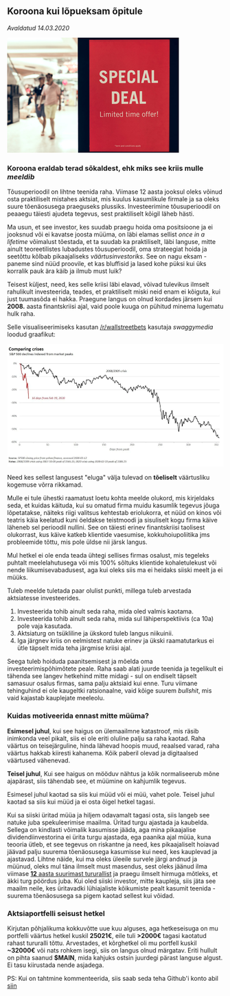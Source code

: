 ## Koroona kui lõpueksam õpitule
_Avaldatud 14.03.2020_

![Deal](./deal.jpg) 

### Koroona eraldab terad sõkaldest, ehk miks see kriis mulle *meeldib* 

Tõusuperioodil on lihtne teenida raha. Viimase 12 aasta jooksul oleks võinud osta praktiliselt mistahes aktsiat, mis 
kuulus kasumlikule firmale ja sa oleks suure tõenäosusega praeguseks plussiks. Investeerimine tõusuperioodil on 
peaaegu täiesti ajudeta tegevus, sest praktiliselt kõigil läheb hästi.

Ma usun, et see investor, kes suudab praegu hoida oma positsioone ja ei jooksnud või ei kavatse joosta müüma, on läbi elamas
sellist *once in a lifetime* võimalust tõestada, et ta suudab ka praktiliselt, läbi languse, mitte ainult teoreetilistes 
lubadustes tõusuperioodil, oma strateegiat hoida ja seetõttu kõlbab pikaajaliseks *väärtusinvestoriks*. See on nagu eksam - 
paneme sind nüüd proovile, et kas bluffisid ja lased kohe püksi kui üks korralik pauk ära käib ja ilmub must luik?

Teisest küljest, need, kes selle kriisi läbi elavad, võivad tulevikus ilmselt rahulikult investeerida, teades, et praktiliselt
miski neid enam ei kõiguta, kui just tuumasõda ei hakka. Praegune langus on olnud kordades järsem kui **2008.** aasta 
finantskriisi ajal, vaid poole kuuga on pühitud minema lugematu hulk raha.

Selle visualiseerimiseks kasutan [/r/wallstreetbets](https://old.reddit.com/r/wallstreetbets/comments/fhxej9/how_this_market_downturn_compares_to_2008_market/) 
kasutaja *swaggymedia* loodud graafikut:

![Kriiside võrdlus](./crash.png) 

Need kes sellest langusest "eluga" välja tulevad on **tõeliselt** väärtusliku kogemuse võrra rikkamad.

Mulle ei tule ühestki raamatust loetu kohta meelde olukord, mis kirjeldaks seda, et kuidas käituda, kui su omatud firma 
muidu kasumlik tegevus jõuga lõpetatakse, näiteks riigi valitsus kehtestab eriolukorra, et nüüd on kinos või teatris käia 
keelatud kuni öeldakse teistmoodi ja sisuliselt kogu firma käive läheneb sel perioodil nullini. See on täiesti erinev finantskriisi 
taolisest olukorrast, kus käive katkeb klientide vaesumise, kokkuhoiupoliitika jms probleemide tõttu, mis pole üldse nii 
järsk langus.

Mul hetkel ei ole enda teada ühtegi sellises firmas osalust, mis tegeleks puhtalt meelelahutusega või mis 100% sõltuks klientide
kohaletulekust või nende liikumisevabadusest, aga kui oleks siis ma ei heidaks siiski meelt ja ei müüks. 

Tuleb meelde tuletada paar olulist punkti, millega tuleb arvestada aktsiatesse investeerides.   

1) Investeerida tohib ainult seda raha, mida oled valmis kaotama. 
2) Investeerida tohib ainult seda raha, mida sul lähiperspektiivis (ca 10a) pole vaja kasutada.
3) Aktsiaturg on tsükliline ja ükskord tuleb langus niikuinii.
4) Iga järgnev kriis on eelmistest natuke erinev ja ükski raamatutarkus ei ütle täpselt mida teha järgmise kriisi ajal.

Seega tuleb hoiduda paanitsemisest ja mõelda oma investeerimispõhimõtete peale. Raha saab alati juurde teenida ja tegelikult
ei tähenda see langev hetkehind mitte midagi - sul on endiselt täpselt samasuur osalus firmas, sama palju aktsiaid kui enne.
Turu viimane tehinguhind ei ole kaugeltki ratsionaalne, vaid kõige suurem *bullshit*, mis vaid kajastab kauplejate meeleolu.

### Kuidas motiveerida ennast mitte müüma?

**Esimesel juhul**, kui see haigus on ülemaailmne katastroof, mis räsib inimkonda veel pikalt, siis ei ole eriti oluline palju sa raha kaotad.
Raha väärtus on teisejärguline, hinda lähevad hoopis muud, reaalsed varad, raha väärtus hakkab kiiresti kahanema. Kõik paberil
olevad ja digitaalsed väärtused vähenevad.
 
**Teisel juhul**, Kui see haigus on mööduv nähtus ja kõik normaliseerub mõne ajapärast, siis tähendab see, et müümine on kahjumlik tegevus.

Esimesel juhul kaotad sa siis kui müüd või ei müü, vahet pole. Teisel juhul kaotad sa siis kui müüd ja ei osta õigel hetkel tagasi.

Kui sa siiski üritad müüa ja hiljem odavamalt tagasi osta, siis langeb see natuke juba spekuleerimise maailma. Üritad turgu ajastada
ja kaubelda. Sellega on kindlasti võimalik kasumisse jääda, aga mina pikaajalise dividendiinvestorina ei ürita turgu ajastada,
ega paanika ajal müüa, kuna teooria ütleb, et see tegevus on riskantne ja need, kes pikaajaliselt hoiavad jäävad palju suurema
tõenäosusega kasumisse kui need, kes kauplevad ja ajastavad. Lihtne näide, kui ma oleks üleeile survele järgi andnud ja müünud,
oleks mul täna ilmselt must masendus, sest oleks jäänud ilma viimase [**12** aasta suurimast tururallist](https://www.aripaev.ee/borsiuudised/2020/03/13/usa-aktsiaturgudel-12-aasta-suurim-tous) 
ja praegu ilmselt hirmuga mõtleks, et äkki turg pöördus juba. Kui oled siiski investor, mitte kaupleja, siis jäta see 
maailm neile, kes üritavadki lühiajaliste kõikumiste pealt kasumit teenida - suurema tõenäosusega sa pigem kaotad sellest kui võidad.

### Aktsiaportfelli seisust hetkel

Kirjutan põhjalikuma kokkuvõtte uue kuu alguses, aga hetkeseisuga on
mu portfelli väärtus hetkel kuskil **25021€**, eile tuli **>2000€** tagasi kaotatud rahast tururalli tõttu. Arvestades, et kõrghetkel
oli mu portfell kuskil **~32000€** või nats rohkem isegi, siis on langus olnud märgatav. Eriti hullult on pihta saanud **$MAIN**, 
mida kahjuks ostsin juurdegi pärast languse algust. Ei tasu kiirustada nende asjadega.

PS: Kui on tahtmine kommenteerida, siis saab seda teha Github'i konto abil [siin](https://github.com/dividendiinsener/blog/issues/5)
